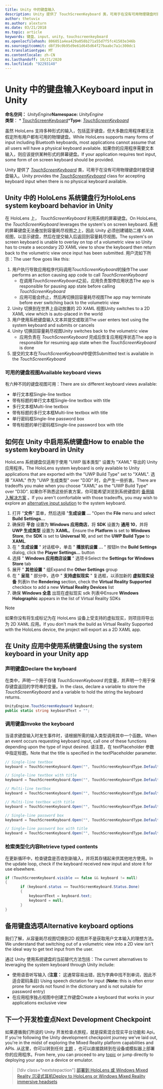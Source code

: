 ```yaml
---
title: Unity 中的键盘输入
description: Unity 提供了 TouchScreenKeyboard 类，可用于在没有可用物理键盘时接受键盘输入。
author: thetuvix
ms.author: alexturn
ms.date: 03/21/2018
ms.topic: article
keywords: 键盘、input、unity、touchscreenkeyboard
ms.openlocfilehash: 806051a4ea429a058b271a55d7f5fc41503e346b
ms.sourcegitcommit: d8f39c0b95d9e61d645d64f27baabc7a1c300dc1
ms.translationtype: MT
ms.contentlocale: zh-CN
ms.lasthandoff: 10/21/2020
ms.locfileid: "92293148"
---
```

# <a name="keyboard-input-in-unity"></a><span data-ttu-id="3985a-104">Unity 中的键盘输入</span><span class="sxs-lookup"><span data-stu-id="3985a-104">Keyboard input in Unity</span></span>

<span data-ttu-id="3985a-105">**命名空间：** *UnityEngine*</span><span class="sxs-lookup"><span data-stu-id="3985a-105">**Namespace:** *UnityEngine*</span></span><br>
 <span data-ttu-id="3985a-106">**类型**： \* [TouchScreenKeyboard](https://docs.unity3d.com/ScriptReference/TouchScreenKeyboard.html)\*</span><span class="sxs-lookup"><span data-stu-id="3985a-106">**Type**: *[TouchScreenKeyboard](https://docs.unity3d.com/ScriptReference/TouchScreenKeyboard.html)*</span></span>

<span data-ttu-id="3985a-107">虽然 HoloLens 支持多种形式的输入，包括蓝牙键盘，但大多数应用程序都无法假定所有用户都有可用的物理键盘。</span><span class="sxs-lookup"><span data-stu-id="3985a-107">While HoloLens supports many forms of input including Bluetooth keyboards, most applications cannot assume that all users will have a physical keyboard available.</span></span> <span data-ttu-id="3985a-108">如果你的应用程序需要文本输入，则应该提供某种形式的屏幕键盘。</span><span class="sxs-lookup"><span data-stu-id="3985a-108">If your application requires text input, some form of on screen keyboard should be provided.</span></span>

<span data-ttu-id="3985a-109">Unity 提供了 *[TouchScreenKeyboard](https://docs.unity3d.com/ScriptReference/TouchScreenKeyboard.html)* 类，可用于在没有可用物理键盘时接受键盘输入。</span><span class="sxs-lookup"><span data-stu-id="3985a-109">Unity provides the *[TouchScreenKeyboard](https://docs.unity3d.com/ScriptReference/TouchScreenKeyboard.html)* class for accepting keyboard input when there is no physical keyboard available.</span></span>

## <a name="hololens-system-keyboard-behavior-in-unity"></a><span data-ttu-id="3985a-110">Unity 中的 HoloLens 系统键盘行为</span><span class="sxs-lookup"><span data-stu-id="3985a-110">HoloLens system keyboard behavior in Unity</span></span>

<span data-ttu-id="3985a-111">在 HoloLens 上， *TouchScreenKeyboard* 利用系统的屏幕键盘。</span><span class="sxs-lookup"><span data-stu-id="3985a-111">On HoloLens, the *TouchScreenKeyboard* leverages the system's on screen keyboard.</span></span> <span data-ttu-id="3985a-112">系统的屏幕键盘无法叠加到容量耗尽视图之上，因此 Unity 必须创建辅助二维 XAML 视图，以显示键盘，然后在提交输入后返回到容量耗尽视图。</span><span class="sxs-lookup"><span data-stu-id="3985a-112">The system's on screen keyboard is unable to overlay on top of a volumetric view so Unity has to create a secondary 2D XAML view to show the keyboard then return back to the volumetric view once input has been submitted.</span></span> <span data-ttu-id="3985a-113">用户流如下所示：</span><span class="sxs-lookup"><span data-stu-id="3985a-113">The user flow goes like this:</span></span>
1. <span data-ttu-id="3985a-114">用户执行导致应用程序代码调用*TouchScreenKeyboard*的操作</span><span class="sxs-lookup"><span data-stu-id="3985a-114">The user performs an action causing app code to call *TouchScreenKeyboard*</span></span>
    * <span data-ttu-id="3985a-115">在调用*TouchScreenKeyboard*之前，应用负责暂停应用状态</span><span class="sxs-lookup"><span data-stu-id="3985a-115">The app is responsible for pausing app state before calling *TouchScreenKeyboard*</span></span>
    * <span data-ttu-id="3985a-116">应用可能会终止，然后再切换回容量耗尽视图</span><span class="sxs-lookup"><span data-stu-id="3985a-116">The app may terminate before ever switching back to the volumetric view</span></span>
2. <span data-ttu-id="3985a-117">Unity 切换到在世界上自动放置的 2D XAML 视图</span><span class="sxs-lookup"><span data-stu-id="3985a-117">Unity switches to a 2D XAML view which is auto-placed in the world</span></span>
3. <span data-ttu-id="3985a-118">用户使用系统键盘输入文本并提交或取消</span><span class="sxs-lookup"><span data-stu-id="3985a-118">The user enters text using the system keyboard and submits or cancels</span></span>
4. <span data-ttu-id="3985a-119">Unity 切换回容量耗尽视图</span><span class="sxs-lookup"><span data-stu-id="3985a-119">Unity switches back to the volumetric view</span></span>
    * <span data-ttu-id="3985a-120">应用负责在 *TouchScreenKeyboard* 完成后恢复应用程序状态</span><span class="sxs-lookup"><span data-stu-id="3985a-120">The app is responsible for resuming app state when the *TouchScreenKeyboard* is done</span></span>
5. <span data-ttu-id="3985a-121">提交的文本在*TouchScreenKeyboard*中提供</span><span class="sxs-lookup"><span data-stu-id="3985a-121">Submitted text is available in the *TouchScreenKeyboard*</span></span>

### <a name="available-keyboard-views"></a><span data-ttu-id="3985a-122">可用的键盘视图</span><span class="sxs-lookup"><span data-stu-id="3985a-122">Available keyboard views</span></span>

<span data-ttu-id="3985a-123">有六种不同的键盘视图可用：</span><span class="sxs-lookup"><span data-stu-id="3985a-123">There are six different keyboard views available:</span></span>
* <span data-ttu-id="3985a-124">单行文本框</span><span class="sxs-lookup"><span data-stu-id="3985a-124">Single-line textbox</span></span>
* <span data-ttu-id="3985a-125">带有标题的单行文本框</span><span class="sxs-lookup"><span data-stu-id="3985a-125">Single-line textbox with title</span></span>
* <span data-ttu-id="3985a-126">多行文本框</span><span class="sxs-lookup"><span data-stu-id="3985a-126">Multi-line textbox</span></span>
* <span data-ttu-id="3985a-127">带有标题的多行文本框</span><span class="sxs-lookup"><span data-stu-id="3985a-127">Multi-line textbox with title</span></span>
* <span data-ttu-id="3985a-128">单行密码框</span><span class="sxs-lookup"><span data-stu-id="3985a-128">Single-line password box</span></span>
* <span data-ttu-id="3985a-129">带有标题的单行密码框</span><span class="sxs-lookup"><span data-stu-id="3985a-129">Single-line password box with title</span></span>

## <a name="how-to-enable-the-system-keyboard-in-unity"></a><span data-ttu-id="3985a-130">如何在 Unity 中启用系统键盘</span><span class="sxs-lookup"><span data-stu-id="3985a-130">How to enable the system keyboard in Unity</span></span>

<span data-ttu-id="3985a-131">HoloLens 系统键盘仅适用于使用 "UWP 版本类型" 设置为 "XAML" 导出的 Unity 应用程序。</span><span class="sxs-lookup"><span data-stu-id="3985a-131">The HoloLens system keyboard is only available to Unity applications that are exported with the "UWP Build Type" set to "XAML".</span></span> <span data-ttu-id="3985a-132">选择 "XAML" 作为 "UWP 生成类型" over "D3D" 时，会产生一些折衷。</span><span class="sxs-lookup"><span data-stu-id="3985a-132">There are tradeoffs you make when you choose "XAML" as the "UWP Build Type" over "D3D".</span></span> <span data-ttu-id="3985a-133">如果你不熟悉这些折衷方案，你可能希望浏览到系统键盘的 [备用输入解决方案](#alternative-keyboard-options) 。</span><span class="sxs-lookup"><span data-stu-id="3985a-133">If you aren't comfortable with those tradeoffs, you may wish to explore an [alternative input solution](#alternative-keyboard-options) to the system keyboard.</span></span>
1. <span data-ttu-id="3985a-134">打开 "**文件**" 菜单，然后选择 "**生成设置 ...** "</span><span class="sxs-lookup"><span data-stu-id="3985a-134">Open the **File** menu and select **Build Settings...**</span></span>
2. <span data-ttu-id="3985a-135">确保将 **平台** 设置为 **Windows 应用商店**，将 **SDK** 设置为 **通用 10**，并将 **UWP 生成类型** 设置为 **XAML**。</span><span class="sxs-lookup"><span data-stu-id="3985a-135">Ensure the **Platform** is set to **Windows Store**, the **SDK** is set to **Universal 10**, and set the **UWP Build Type** to **XAML**.</span></span>
3. <span data-ttu-id="3985a-136">在 " **生成设置** " 对话框中，单击 " **播放机设置 ...** " 按钮</span><span class="sxs-lookup"><span data-stu-id="3985a-136">In the **Build Settings** dialog, click the **Player Settings...** button</span></span>
4. <span data-ttu-id="3985a-137">选择 " **Windows 应用商店设置** " 选项卡</span><span class="sxs-lookup"><span data-stu-id="3985a-137">Select the **Settings for Windows Store** tab</span></span>
5. <span data-ttu-id="3985a-138">展开 " **其他设置** " 组</span><span class="sxs-lookup"><span data-stu-id="3985a-138">Expand the **Other Settings** group</span></span>
6. <span data-ttu-id="3985a-139">在 " **呈现** " 部分中，选中 " **支持虚拟现实** " 复选框，以添加新的 **虚拟现实设备** 列表</span><span class="sxs-lookup"><span data-stu-id="3985a-139">In the **Rendering** section, check the **Virtual Reality Supported** checkbox to add a new **Virtual Reality Devices** list</span></span>
7. <span data-ttu-id="3985a-140">确保 **Windows 全息** 出现在虚拟现实 sdk 列表中</span><span class="sxs-lookup"><span data-stu-id="3985a-140">Ensure **Windows Holographic** appears in the list of Virtual Reality SDKs</span></span>

>[!NOTE]
><span data-ttu-id="3985a-141">如果你没有将生成标记为在 HoloLens 设备上受支持的虚拟现实，则项目将导出为 2D XAML 应用。</span><span class="sxs-lookup"><span data-stu-id="3985a-141">If you don't mark the build as Virtual Reality Supported with the HoloLens device, the project will export as a 2D XAML app.</span></span>

## <a name="using-the-system-keyboard-in-your-unity-app"></a><span data-ttu-id="3985a-142">在 Unity 应用中使用系统键盘</span><span class="sxs-lookup"><span data-stu-id="3985a-142">Using the system keyboard in your Unity app</span></span>

### <a name="declare-the-keyboard"></a><span data-ttu-id="3985a-143">声明键盘</span><span class="sxs-lookup"><span data-stu-id="3985a-143">Declare the keyboard</span></span>

<span data-ttu-id="3985a-144">在类中，声明一个用于存储 *TouchScreenKeyboard* 的变量，并声明一个用于保存键盘返回的字符串的变量。</span><span class="sxs-lookup"><span data-stu-id="3985a-144">In the class, declare a variable to store the *TouchScreenKeyboard* and a variable to hold the string the keyboard returns.</span></span>

```cs
UnityEngine.TouchScreenKeyboard keyboard;
public static string keyboardText = "";
```

### <a name="invoke-the-keyboard"></a><span data-ttu-id="3985a-145">调用键盘</span><span class="sxs-lookup"><span data-stu-id="3985a-145">Invoke the keyboard</span></span>

<span data-ttu-id="3985a-146">当请求键盘输入时发生事件时，请根据所需的输入类型调用其中一个函数。</span><span class="sxs-lookup"><span data-stu-id="3985a-146">When an event occurs requesting keyboard input, call one of these functions depending upon the type of input desired.</span></span> <span data-ttu-id="3985a-147">请注意，在 textPlaceholder 参数中指定标题。</span><span class="sxs-lookup"><span data-stu-id="3985a-147">Note that the title is specified in the textPlaceholder parameter.</span></span>

```cs
// Single-line textbox
keyboard = TouchScreenKeyboard.Open("", TouchScreenKeyboardType.Default, false, false, false, false);

// Single-line textbox with title
keyboard = TouchScreenKeyboard.Open("", TouchScreenKeyboardType.Default, false, false, false, false, "Single-line title");

// Multi-line textbox
keyboard = TouchScreenKeyboard.Open("", TouchScreenKeyboardType.Default, false, true, false, false);

// Multi-line textbox with title
keyboard = TouchScreenKeyboard.Open("", TouchScreenKeyboardType.Default, false, true, false, false, "Multi-line Title");

// Single-line password box
keyboard = TouchScreenKeyboard.Open("", TouchScreenKeyboardType.Default, false, false, true, false);

// Single-line password box with title
keyboard = TouchScreenKeyboard.Open("", TouchScreenKeyboardType.Default, false, false, true, false, "Secure Single-line Title");
```

### <a name="retrieve-typed-contents"></a><span data-ttu-id="3985a-148">检索类型化内容</span><span class="sxs-lookup"><span data-stu-id="3985a-148">Retrieve typed contents</span></span>

<span data-ttu-id="3985a-149">在更新循环中，检查键盘是否收到新输入，并将其存储起来供其他地方使用。</span><span class="sxs-lookup"><span data-stu-id="3985a-149">In the update loop, check if the keyboard received new input and store it for use elsewhere.</span></span>

```cs
if (TouchScreenKeyboard.visible == false && keyboard != null)
{
       if (keyboard.status == TouchScreenKeyboard.Status.Done)
       {
           keyboardText = keyboard.text;
           keyboard = null;
       }
}
```

## <a name="alternative-keyboard-options"></a><span data-ttu-id="3985a-150">备用键盘选项</span><span class="sxs-lookup"><span data-stu-id="3985a-150">Alternative keyboard options</span></span>

<span data-ttu-id="3985a-151">我们了解，从容量耗尽视图切换到2D 视图并不是获取用户文本输入的理想方法。</span><span class="sxs-lookup"><span data-stu-id="3985a-151">We understand that switching out of a volumetric view into a 2D view isn't the ideal way to get text input from the user.</span></span>

<span data-ttu-id="3985a-152">通过 Unity 使用系统键盘的当前替代方法包括：</span><span class="sxs-lookup"><span data-stu-id="3985a-152">The current alternatives to leveraging the system keyboard through Unity include:</span></span>
* <span data-ttu-id="3985a-153">使用语音听写输入 (<b>注意：</b> 这通常容易出错，因为字典中找不到单词，因此不适合密码条目) </span><span class="sxs-lookup"><span data-stu-id="3985a-153">Using speech dictation for input (<b>Note:</b> this is often error prone for words not found in the dictionary and is not suitable for password entry)</span></span>
* <span data-ttu-id="3985a-154">在应用程序独占视图中创建工作键盘</span><span class="sxs-lookup"><span data-stu-id="3985a-154">Create a keyboard that works in your applications exclusive view</span></span>

## <a name="next-development-checkpoint"></a><span data-ttu-id="3985a-155">下一个开发检查点</span><span class="sxs-lookup"><span data-stu-id="3985a-155">Next Development Checkpoint</span></span>

<span data-ttu-id="3985a-156">如果遵循我们所说的 Unity 开发检查点旅程，就是探索混合现实平台功能和 Api。</span><span class="sxs-lookup"><span data-stu-id="3985a-156">If you're following the Unity development checkpoint journey we've laid out, you're in the midst of exploring the Mixed Reality platform capabilities and APIs.</span></span> <span data-ttu-id="3985a-157">从这里，你可以转到任何 [主题](unity-development-overview.md#3-platform-capabilities-and-apis) ，也可以直接跳转到在设备或模拟器上部署你的应用程序。</span><span class="sxs-lookup"><span data-stu-id="3985a-157">From here, you can proceed to any [topic](unity-development-overview.md#3-platform-capabilities-and-apis) or jump directly to deploying your app on a device or emulator.</span></span>

> [!div class="nextstepaction"]
> [<span data-ttu-id="3985a-158">部署到 HoloLens 或 Windows Mixed Reality 沉浸式耳机</span><span class="sxs-lookup"><span data-stu-id="3985a-158">Deploy to HoloLens or Windows Mixed Reality immersive headsets</span></span>](../platform-capabilities-and-apis/using-visual-studio.md)

